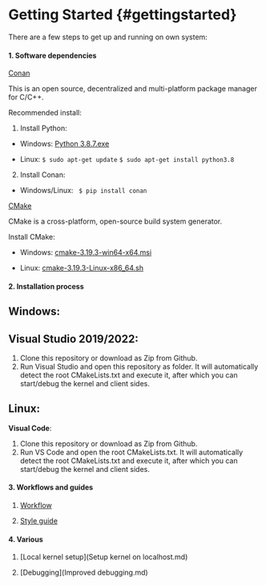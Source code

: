 # Getting Started {#gettingstarted}

There are a few steps to get up and running on own system:

#### 1. Software dependencies

[Conan](https://conan.io/index.html)

This is an open source, decentralized and multi-platform package manager for C/C++.

Recommended install:

1. Install Python: 

 - Windows: [Python 3.8.7.exe](https://www.python.org/ftp/python/3.8.7/python-3.8.7-amd64.exe)

 - Linux: 
``$ sudo apt-get update``
``$ sudo apt-get install python3.8``

2. Install Conan: 

 - Windows/Linux: `` $ pip install conan``

[CMake](https://cmake.org)

CMake is a cross-platform, open-source build system generator. 

Install CMake:

 - Windows: [cmake-3.19.3-win64-x64.msi](https://github.com/Kitware/CMake/releases/download/v3.19.3/cmake-3.19.3-win32-x86.msi)

 - Linux: [cmake-3.19.3-Linux-x86_64.sh](https://github.com/Kitware/CMake/releases/download/v3.19.3/cmake-3.19.3-Linux-x86_64.sh)

#### 2. Installation process

## Windows: 

## Visual Studio 2019/2022:
 1. Clone this repository or download as Zip from Github.
 2. Run Visual Studio and open this repository as folder. It will automatically detect the root CMakeLists.txt and execute it, after which you can start/debug the kernel and client sides.

## Linux:

__Visual Code__:

 1. Clone this repository or download as Zip from Github.
 2. Run VS Code and open the root CMakeLists.txt. It will automatically detect the root CMakeLists.txt and execute it, after which you can start/debug the kernel and client sides.

 #### 3. Workflows and guides

 1. [Workflow](Workflow.md)

 2. [Style guide](Style_guide.md)

 #### 4. Various

 1. [Local kernel setup](Setup kernel on localhost.md)

 2. [Debugging](Improved debugging.md)
